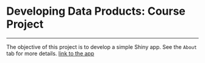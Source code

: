 # Developing Data Products: Course Project
---
The objective of this project is to develop a simple Shiny app. See the `About` tab for more details.
[link to the app](https://slavakohut.shinyapps.io/appclt/)
